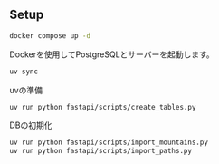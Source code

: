 ## Setup
```bash
docker compose up -d
```
Dockerを使用してPostgreSQLとサーバーを起動します。

```bash
uv sync
```
uvの準備

```bash
uv run python fastapi/scripts/create_tables.py
```
DBの初期化

```bash
uv run python fastapi/scripts/import_mountains.py
uv run python fastapi/scripts/import_paths.py
```